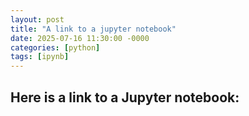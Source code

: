 ```yaml
---
layout: post
title: "A link to a jupyter notebook"
date: 2025-07-16 11:30:00 -0000
categories: [python]
tags: [ipynb]
---
```


Here is a link to a Jupyter notebook:
- 
